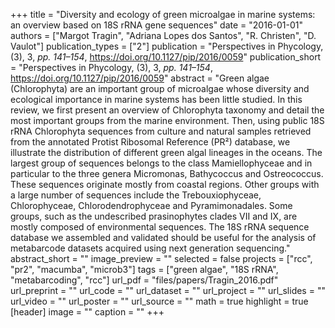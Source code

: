 +++
title = "Diversity and ecology of green microalgae in marine systems: an overview based on 18S rRNA gene sequences"
date = "2016-01-01"
authors = ["Margot Tragin", "Adriana Lopes dos Santos", "R. Christen", "D. Vaulot"]
publication_types = ["2"]
publication = "Perspectives in Phycology, (3), 3, _pp. 141–154_, https://doi.org/10.1127/pip/2016/0059"
publication_short = "Perspectives in Phycology, (3), 3, _pp. 141–154_, https://doi.org/10.1127/pip/2016/0059"
abstract = "Green algae (Chlorophyta) are an important group of microalgae whose diversity and ecological importance in marine systems has been little studied. In this review, we first present an overview of Chlorophyta taxonomy and detail the most important groups from the marine environment. Then, using public 18S rRNA Chlorophyta sequences from culture and natural samples retrieved from the annotated Protist Ribosomal Reference (PR²) database, we illustrate the distribution of different green algal lineages in the oceans. The largest group of sequences belongs to the class Mamiellophyceae and in particular to the three genera Micromonas, Bathycoccus and Ostreococcus. These sequences originate mostly from coastal regions. Other groups with a large number of sequences include the Trebouxiophyceae, Chlorophyceae, Chlorodendrophyceae and Pyramimonadales. Some groups, such as the undescribed prasinophytes clades VII and IX, are mostly composed of environmental sequences. The 18S rRNA sequence database we assembled and validated should be useful for the analysis of metabarcode datasets acquired using next generation sequencing."
abstract_short = ""
image_preview = ""
selected = false
projects = ["rcc", "pr2", "macumba", "microb3"]
tags = ["green algae", "18S rRNA", "metabarcoding", "rcc"]
url_pdf = "files/papers/Tragin_2016.pdf"
url_preprint = ""
url_code = ""
url_dataset = ""
url_project = ""
url_slides = ""
url_video = ""
url_poster = ""
url_source = ""
math = true
highlight = true
[header]
image = ""
caption = ""
+++
